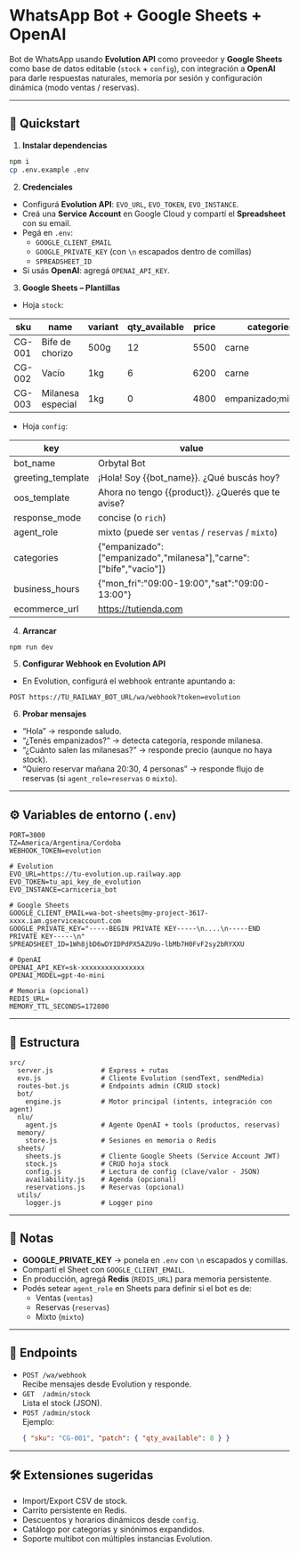# WhatsApp Bot + Google Sheets + OpenAI

Bot de WhatsApp usando **Evolution API** como proveedor y **Google Sheets** como base de datos editable
(`stock` + `config`), con integración a **OpenAI** para darle respuestas naturales,
memoria por sesión y configuración dinámica (modo ventas / reservas).

---

## 🚀 Quickstart

1) **Instalar dependencias**
```bash
npm i
cp .env.example .env
```

2) **Credenciales**
- Configurá **Evolution API**: `EVO_URL`, `EVO_TOKEN`, `EVO_INSTANCE`.
- Creá una **Service Account** en Google Cloud y compartí el **Spreadsheet** con su email.
- Pegá en `.env`:
  - `GOOGLE_CLIENT_EMAIL`
  - `GOOGLE_PRIVATE_KEY` (con `\n` escapados dentro de comillas)
  - `SPREADSHEET_ID`
- Si usás **OpenAI**: agregá `OPENAI_API_KEY`.

3) **Google Sheets – Plantillas**
- Hoja `stock`:

| sku    | name             | variant | qty_available | price | categories          | image_url |
|--------|------------------|---------|---------------|-------|---------------------|-----------|
| CG-001 | Bife de chorizo  | 500g    | 12            | 5500  | carne               | https://... |
| CG-002 | Vacío            | 1kg     | 6             | 6200  | carne               | https://... |
| CG-003 | Milanesa especial| 1kg     | 0             | 4800  | empanizado;milanesa | https://... |

- Hoja `config`:

| key              | value                                                                 |
|------------------|-----------------------------------------------------------------------|
| bot_name         | Orbytal Bot                                                           |
| greeting_template| ¡Hola! Soy {{bot_name}}. ¿Qué buscás hoy?                             |
| oos_template     | Ahora no tengo {{product}}. ¿Querés que te avise?                     |
| response_mode    | concise (o `rich`)                                                    |
| agent_role       | mixto (puede ser `ventas` / `reservas` / `mixto`)                     |
| categories       | {"empanizado":["empanizado","milanesa"],"carne":["bife","vacio"]}     |
| business_hours   | {"mon_fri":"09:00-19:00","sat":"09:00-13:00"}                         |
| ecommerce_url    | https://tutienda.com                                                  |

4) **Arrancar**
```bash
npm run dev
```

5) **Configurar Webhook en Evolution API**
- En Evolution, configurá el webhook entrante apuntando a:
```
POST https://TU_RAILWAY_BOT_URL/wa/webhook?token=evolution
```

6) **Probar mensajes**
- “Hola” → responde saludo.  
- “¿Tenés empanizados?” → detecta categoría, responde milanesa.  
- “¿Cuánto salen las milanesas?” → responde precio (aunque no haya stock).  
- “Quiero reservar mañana 20:30, 4 personas” → responde flujo de reservas (si `agent_role=reservas` o `mixto`).

---

## ⚙️ Variables de entorno (`.env`)

```env
PORT=3000
TZ=America/Argentina/Cordoba
WEBHOOK_TOKEN=evolution

# Evolution
EVO_URL=https://tu-evolution.up.railway.app
EVO_TOKEN=tu_api_key_de_evolution
EVO_INSTANCE=carniceria_bot

# Google Sheets
GOOGLE_CLIENT_EMAIL=wa-bot-sheets@my-project-3617-xxxx.iam.gserviceaccount.com
GOOGLE_PRIVATE_KEY="-----BEGIN PRIVATE KEY-----\n....\n-----END PRIVATE KEY-----\n"
SPREADSHEET_ID=1Wh8jbD6wDYIDPdPX5AZU9o-lbMb7H0FvF2sy2bRYXXU

# OpenAI
OPENAI_API_KEY=sk-xxxxxxxxxxxxxxxx
OPENAI_MODEL=gpt-4o-mini

# Memoria (opcional)
REDIS_URL=
MEMORY_TTL_SECONDS=172800
```

---

## 🧩 Estructura

```
src/
  server.js            # Express + rutas
  evo.js               # Cliente Evolution (sendText, sendMedia)
  routes-bot.js        # Endpoints admin (CRUD stock)
  bot/
    engine.js          # Motor principal (intents, integración con agent)
  nlu/
    agent.js           # Agente OpenAI + tools (productos, reservas)
  memory/
    store.js           # Sesiones en memoria o Redis
  sheets/
    sheets.js          # Cliente Google Sheets (Service Account JWT)
    stock.js           # CRUD hoja stock
    config.js          # Lectura de config (clave/valor - JSON)
    availability.js    # Agenda (opcional)
    reservations.js    # Reservas (opcional)
  utils/
    logger.js          # Logger pino
```

---

## 🔐 Notas

- **GOOGLE_PRIVATE_KEY** → ponela en `.env` con `\n` escapados y comillas.  
- Compartí el Sheet con `GOOGLE_CLIENT_EMAIL`.  
- En producción, agregá **Redis** (`REDIS_URL`) para memoria persistente.  
- Podés setear `agent_role` en Sheets para definir si el bot es de:
  - Ventas (`ventas`)  
  - Reservas (`reservas`)  
  - Mixto (`mixto`)  

---

## 🧭 Endpoints

- `POST /wa/webhook`  
  Recibe mensajes desde Evolution y responde.  
- `GET  /admin/stock`  
  Lista el stock (JSON).  
- `POST /admin/stock`  
  Ejemplo:
  ```json
  { "sku": "CG-001", "patch": { "qty_available": 8 } }
  ```

---

## 🛠️ Extensiones sugeridas

- Import/Export CSV de stock.  
- Carrito persistente en Redis.  
- Descuentos y horarios dinámicos desde `config`.  
- Catálogo por categorías y sinónimos expandidos.  
- Soporte multibot con múltiples instancias Evolution.  
